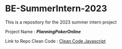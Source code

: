 # BE-SummerIntern-2023

This is a repository for the 2023 summer intern project

Project Name :  **_PlanningPokerOnline_**

Link to Repo Clean Code : [Clean Code Javascript](https://github.com/ces-hoangdao/clean-code-javascript)